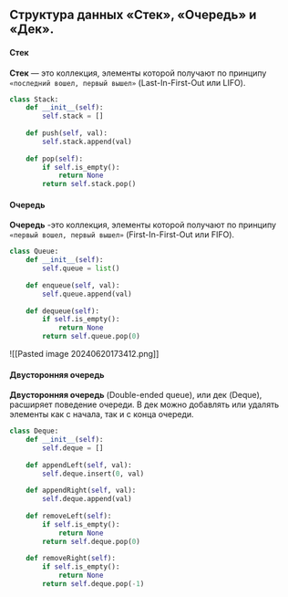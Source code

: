 ## Структура данных «Стек», «Очередь» и «Дек».

#### Стек

**Стек** — это коллекция, элементы которой получают по принципу `«последний вошел, первый вышел»` (Last-In-First-Out или LIFO).

```python
class Stack:  
    def __init__(self):  
        self.stack = []  
	  
    def push(self, val):  
        self.stack.append(val)  
	  
    def pop(self):  
        if self.is_empty():  
            return None  
        return self.stack.pop()
```
#### Очередь

**Очередь** -это коллекция, элементы которой получают по принципу `«первый вошел, первый вышел»` (First-In-First-Out или FIFO).

```python
class Queue:  
    def __init__(self):  
        self.queue = list()  
	  
    def enqueue(self, val):  
        self.queue.append(val)  
	  
    def dequeue(self):  
        if self.is_empty():  
            return None  
        return self.queue.pop(0)
```

![[Pasted image 20240620173412.png]]

#### Двусторонняя очередь

**Двусторонняя очередь** (Double-ended queue), или дек (Deque), расширяет поведение очереди. В дек можно добавлять или удалять элементы как с начала, так и с конца очереди.

```python
class Deque:  
    def __init__(self):  
        self.deque = []  
	  
    def appendLeft(self, val):  
        self.deque.insert(0, val)  
	  
    def appendRight(self, val):  
        self.deque.append(val)  
	  
    def removeLeft(self):  
        if self.is_empty():  
            return None  
        return self.deque.pop(0)  
	  
    def removeRight(self):  
        if self.is_empty():  
            return None  
        return self.deque.pop(-1)
```

